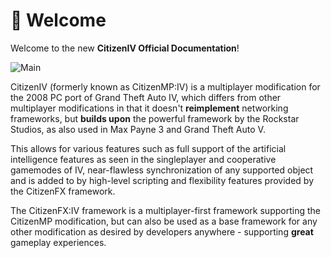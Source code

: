 # 👋 Welcome

Welcome to the new **CitizenIV Official Documentation**! 

![Main](https://raw.githubusercontent.com/K3rhos/docs/master/static/img/main.jpg)

CitizenIV (formerly known as CitizenMP:IV) is a multiplayer modification for the 2008 PC port of Grand Theft Auto IV, which differs from other multiplayer modifications in that it doesn't **reimplement** networking frameworks, but **builds upon** the powerful framework by the Rockstar Studios, as also used in Max Payne 3 and Grand Theft Auto V.

This allows for various features such as full support of the artificial intelligence features as seen in the singleplayer and cooperative gamemodes of IV, near-flawless synchronization of any supported object and is added to by high-level scripting and flexibility features provided by the CitizenFX framework.

The CitizenFX:IV framework is a multiplayer-first framework supporting the CitizenMP modification, but can also be used as a base framework for any other modification as desired by developers anywhere - supporting **great** gameplay experiences.
